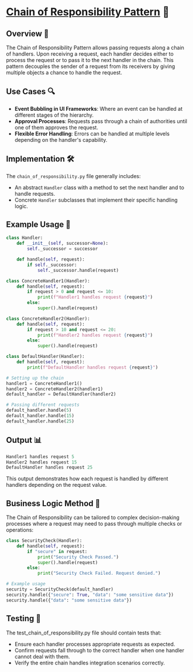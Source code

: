 # [Chain of Responsibility Pattern](../) 🔗

## Overview 📖
The Chain of Responsibility Pattern allows passing requests along a chain of handlers. Upon receiving a request, each handler decides either to process the request or to pass it to the next handler in the chain. This pattern decouples the sender of a request from its receivers by giving multiple objects a chance to handle the request.

## Use Cases 🔍
- **Event Bubbling in UI Frameworks**: Where an event can be handled at different stages of the hierarchy.
- **Approval Processes**: Requests pass through a chain of authorities until one of them approves the request.
- **Flexible Error Handling**: Errors can be handled at multiple levels depending on the handler's capability.

## Implementation 🛠️
The `chain_of_responsibility.py` file generally includes:
- An abstract `Handler` class with a method to set the next handler and to handle requests.
- Concrete `Handler` subclasses that implement their specific handling logic.

## Example Usage 📝
```python
class Handler:
    def __init__(self, successor=None):
        self._successor = successor

    def handle(self, request):
        if self._successor:
            self._successor.handle(request)

class ConcreteHandler1(Handler):
    def handle(self, request):
        if request > 0 and request <= 10:
            print(f"Handler1 handles request {request}")
        else:
            super().handle(request)

class ConcreteHandler2(Handler):
    def handle(self, request):
        if request > 10 and request <= 20:
            print(f"Handler2 handles request {request}")
        else:
            super().handle(request)

class DefaultHandler(Handler):
    def handle(self, request):
        print(f"DefaultHandler handles request {request}")

# Setting up the chain
handler1 = ConcreteHandler1()
handler2 = ConcreteHandler2(handler1)
default_handler = DefaultHandler(handler2)

# Passing different requests
default_handler.handle(5)
default_handler.handle(15)
default_handler.handle(25)
```

## Output 📊
```python
Handler1 handles request 5
Handler2 handles request 15
DefaultHandler handles request 25
```
This output demonstrates how each request is handled by different handlers depending on the request value.

## Business Logic Method 🧠
The Chain of Responsibility can be tailored to complex decision-making processes where a request may need to pass through multiple checks or operations:

```python
class SecurityCheck(Handler):
    def handle(self, request):
        if "secure" in request:
            print("Security Check Passed.")
            super().handle(request)
        else:
            print("Security Check Failed. Request denied.")

# Example usage
security = SecurityCheck(default_handler)
security.handle({"secure": True, "data": "some sensitive data"})
security.handle({"data": "some sensitive data"})
```
## Testing 🧪
The test_chain_of_responsibility.py file should contain tests that:
- Ensure each handler processes appropriate requests as expected.
- Confirm requests fall through to the correct handler when one handler cannot deal with them.
- Verify the entire chain handles integration scenarios correctly.
